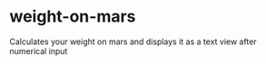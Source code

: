 # weight-on-mars
Calculates your weight on mars and displays it as a text view after numerical input
